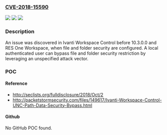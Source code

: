 ### [CVE-2018-15590](https://cve.mitre.org/cgi-bin/cvename.cgi?name=CVE-2018-15590)
![](https://img.shields.io/static/v1?label=Product&message=n%2Fa&color=blue)
![](https://img.shields.io/static/v1?label=Version&message=n%2Fa&color=blue)
![](https://img.shields.io/static/v1?label=Vulnerability&message=n%2Fa&color=brighgreen)

### Description

An issue was discovered in Ivanti Workspace Control before 10.3.0.0 and RES One Workspace, when file and folder security are configured. A local authenticated user can bypass file and folder security restriction by leveraging an unspecified attack vector.

### POC

#### Reference
- http://seclists.org/fulldisclosure/2018/Oct/2
- http://packetstormsecurity.com/files/149617/Ivanti-Workspace-Control-UNC-Path-Data-Security-Bypass.html

#### Github
No GitHub POC found.

